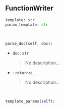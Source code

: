 ## <a id="Peeves.Doc.Writers.FunctionWriter">FunctionWriter</a>


```python
template: str
param_template: str
```
<a id="Peeves.Doc.Writers.FunctionWriter.parse_doc">&nbsp;</a>
```python
parse_doc(self, doc): 
```

- `doc`: `str`
    >No description...
- `:returns`: `_`
    >No description...

<a id="Peeves.Doc.Writers.FunctionWriter.template_params">&nbsp;</a>
```python
template_params(self): 
```

